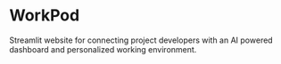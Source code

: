 # WorkPod
Streamlit website for connecting project developers with an AI powered dashboard and personalized working environment.
